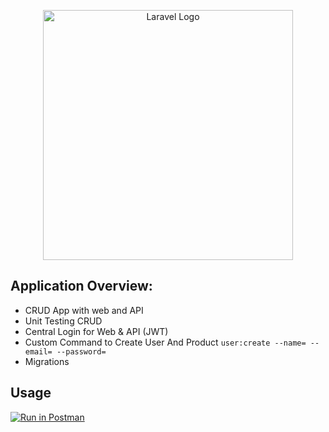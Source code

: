 <p align="center"><a href="https://laravel.com" target="_blank"><img src="https://raw.githubusercontent.com/laravel/art/master/logo-lockup/5%20SVG/2%20CMYK/1%20Full%20Color/laravel-logolockup-cmyk-red.svg" width="400" alt="Laravel Logo"></a></p>

## Application Overview:

- CRUD App with web and API
- Unit Testing CRUD
- Central Login for Web & API (JWT)
- Custom Command to Create User And Product `user:create --name= --email= --password=`
- Migrations

## Usage

[![Run in Postman](https://run.pstmn.io/button.svg)](https://god.gw.postman.com/run-collection/29383006-76974e19-cfe4-4f6f-a242-f19bf236e03f?action=collection%2Ffork&source=rip_markdown&collection-url=entityId%3D29383006-76974e19-cfe4-4f6f-a242-f19bf236e03f%26entityType%3Dcollection%26workspaceId%3Dce01f65f-5f01-416a-ae59-1aeb5329fc95)
